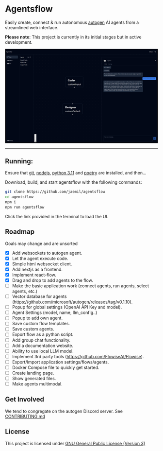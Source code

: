 # Agentsflow

Easily create, connect & run autonomous [autogen](https://github.com/microsoft/autogen) AI agents from a streamlined web interface.

**Please note:** This project is currently in its initial stages but in active development.

![AgentFlow Design](docs/images/design.png)

---

## Running:

Ensure that [git](https://cli.github.com), [nodejs](https://nodejs.org/de/download), [python 3.11](https://www.python.org/downloads/) and [poetry](https://python-poetry.org/docs/) are installed, and then...

Download, build, and start agentsflow with the following commands:

```bash
git clone https://github.com/jaemil/agentsflow
cd agentsflow
npm i
npm run agentsflow
```

Click the link provided in the terminal to load the UI.

## Roadmap

Goals may change and are unsorted

- [x] Add websockets to autogen agent.
- [x] Let the agent execute code.
- [x] Simple html websocket client.
- [x] Add nextjs as a frontend.
- [x] Implement react-flow.
- [x] Drag and drop to add agents to the flow.
- [ ] Make the basic application work (connect agents, run agents, select agents, etc.)
- [ ] Vector database for agents (https://github.com/microsoft/autogen/releases/tag/v0.1.10).
- [ ] Popup for global settings (OpenAI API Key and model).
- [ ] Agent Settings (model, name, llm_config..)
- [ ] Popup to add own agent.
- [ ] Save custom flow templates.
- [ ] Save custom agents.
- [ ] Export flow as a python script.
- [ ] Add group chat functionality.
- [ ] Add a documentation website.
- [ ] Ability to use local LLM model.
- [ ] Implement 3rd party tools (https://github.com/FlowiseAI/Flowise).
- [ ] Export/Import application settings/flows/agents.
- [ ] Docker Compose file to quickly get started.
- [ ] Create landing page.
- [ ] Show generated files.
- [ ] Make agents multimodal.

## Get Involved

We tend to congregate on the autogen Discord server. See [CONTRIBUTING.md](CONTRIBUTING.md)

## License

This project is licensed under [GNU General Public License (Version 3)](LICENSE.md)
